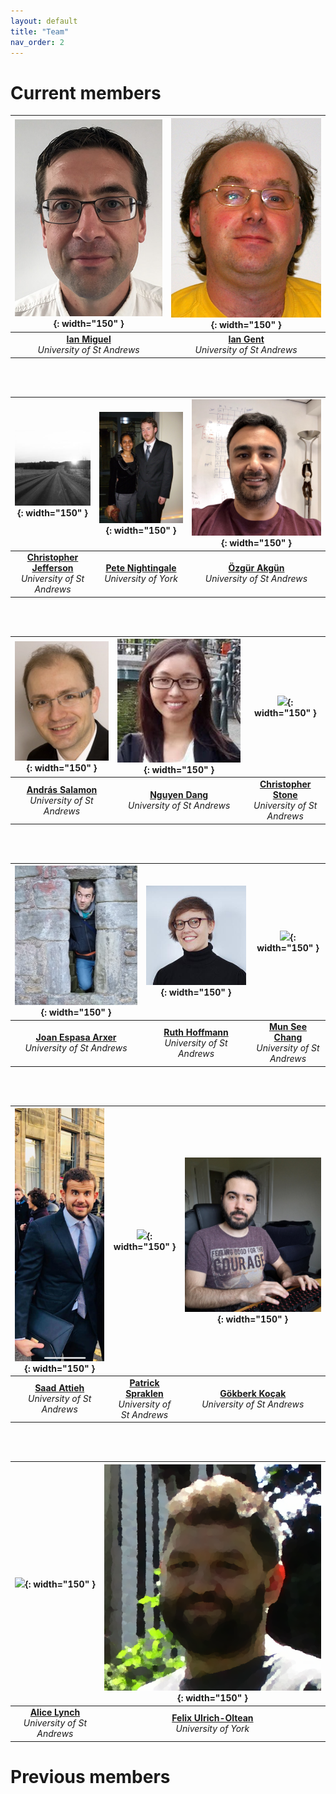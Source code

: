 ```yaml
---
layout: default
title: "Team"
nav_order: 2
---
```


# Current members


![](./images/IanMiguel.jpg){: width="150" } | ![](./images/IanGent.jpg){: width="150" }
:-------------------------:|:-------------------------:
<span style="text-align: center;"> [**Ian Miguel**](https://ianm.host.cs.st-andrews.ac.uk/) <br> *University of St Andrews*</span> |  <span style="text-align: center;"> [**Ian Gent**](https://ipg.host.cs.st-andrews.ac.uk/) <br> *University of St Andrews*</span>
  
  <br> 
  <br>

![](./images/ChrisJ.jpg){: width="150" } | ![](./images/Pete.jpg){: width="150" }| ![](./images/Ozgur.jpg){: width="150" }
:-------------------------:|:-------------------------:|:-------------------------:
<span style="text-align: center;"> [**Christopher Jefferson**](https://caj.host.cs.st-andrews.ac.uk/) <br> *University of St Andrews*</span> |  <span style="text-align: center;"> [**Pete Nightingale**](https://www-users.cs.york.ac.uk/pwn/) <br> *University of York*</span> | <span style="text-align: center;"> [**Özgür Akgün**](https://ozgurakgun.github.io/) <br> *University of St Andrews*</span>

 <br> 
  <br>

![](./images/Andras.jpg){: width="150" } | ![](./images/Nguyen.jpeg){: width="150" }| ![](./images/ChrisS.jpg){: width="150" }
:-------------------------:|:-------------------------:|:-------------------------:
<span style="text-align: center;"> [**András Salamon**]() <br> *University of St Andrews*</span> |  <span style="text-align: center;"> [**Nguyen Dang**](https://sites.google.com/site/nguyenttdangxyz/) <br> *University of St Andrews*</span> | <span style="text-align: center;"> [**Christopher Stone**]() <br> *University of St Andrews*</span>

<br> 
<br>

![](./images/joan.png){: width="150" } | ![](./images/Ruth.jpeg){: width="150" }| ![](./images/MunSee.jpg){: width="150" }
:-------------------------:|:-------------------------:|:-------------------------:
<span style="text-align: center;"> [**Joan Espasa Arxer**](https://joanespasa.github.io/) <br> *University of St Andrews*</span> |  <span style="text-align: center;"> [**Ruth Hoffmann**](https://rh347.host.cs.st-andrews.ac.uk/) <br> *University of St Andrews*</span> | <span style="text-align: center;"> [**Mun See Chang**]() <br> *University of St Andrews*</span>

<br> 
<br>

![](./images/Saad.jpg){: width="150" } | ![](./images/Patrick.jpeg){: width="150" }| ![](./images/Gok.jpg){: width="150" }
:-------------------------:|:-------------------------:|:-------------------------:
<span style="text-align: center;"> [**Saad Attieh**](http://saad.ai/) <br> *University of St Andrews*</span> |  <span style="text-align: center;"> [**Patrick Spraklen**]() <br> *University of St Andrews*</span> | <span style="text-align: center;"> [**Gökberk Koçak**](https://goksh.com/) <br> *University of St Andrews*</span>

<br> 
<br>

![](./images/Alice.jpg){: width="150" } | ![](./images/Felix.png){: width="150" }
:-------------------------:|:-------------------------:
<span style="text-align: center;"> [**Alice Lynch**]() <br> *University of St Andrews*</span> |  <span style="text-align: center;"> [**Felix Ulrich-Oltean**](https://felixvuo.github.io/) <br> *University of York*</span>


# Previous members

